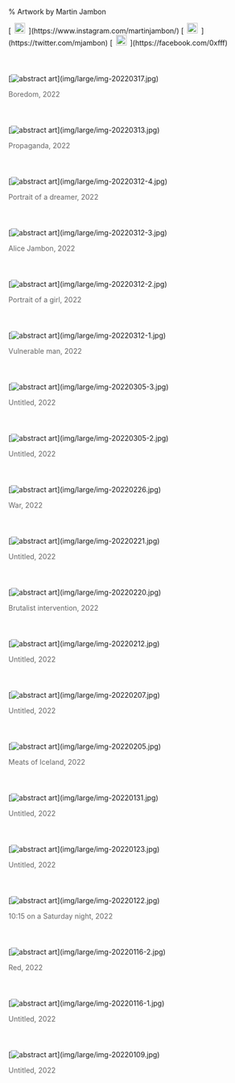 % Artwork by Martin Jambon
<!-- generated by './build' -->

<p>
[<img src="img/other/instagram-logo.png" style="height:1.5em;padding:0em 0.5em">](https://www.instagram.com/martinjambon/)
[<img src="img/other/twitter-logo.png" style="height:1.5em;padding:0em 0.5em">](https://twitter.com/mjambon)
[<img src="img/other/facebook-logo.png" style="height:1.5em;padding:0em 0.5em">](https://facebook.com/0xfff)
</p>
[<img src="img/medium/img-20220317.jpg" title="Boredom" style="padding:40px 0px 0px 0px" alt="abstract art"/>](img/large/img-20220317.jpg)
<p style="color:#666">Boredom, 2022</p>
[<img src="img/medium/img-20220313.jpg" title="Propaganda" style="padding:40px 0px 0px 0px" alt="abstract art"/>](img/large/img-20220313.jpg)
<p style="color:#666">Propaganda, 2022</p>
[<img src="img/medium/img-20220312-4.jpg" title="Portrait of a dreamer" style="padding:40px 0px 0px 0px" alt="abstract art"/>](img/large/img-20220312-4.jpg)
<p style="color:#666">Portrait of a dreamer, 2022</p>
[<img src="img/medium/img-20220312-3.jpg" title="Alice Jambon" style="padding:40px 0px 0px 0px" alt="abstract art"/>](img/large/img-20220312-3.jpg)
<p style="color:#666">Alice Jambon, 2022</p>
[<img src="img/medium/img-20220312-2.jpg" title="Portrait of a girl" style="padding:40px 0px 0px 0px" alt="abstract art"/>](img/large/img-20220312-2.jpg)
<p style="color:#666">Portrait of a girl, 2022</p>
[<img src="img/medium/img-20220312-1.jpg" title="Vulnerable man" style="padding:40px 0px 0px 0px" alt="abstract art"/>](img/large/img-20220312-1.jpg)
<p style="color:#666">Vulnerable man, 2022</p>
[<img src="img/medium/img-20220305-3.jpg" title="Untitled" style="padding:40px 0px 0px 0px" alt="abstract art"/>](img/large/img-20220305-3.jpg)
<p style="color:#666">Untitled, 2022</p>
[<img src="img/medium/img-20220305-2.jpg" title="Untitled" style="padding:40px 0px 0px 0px" alt="abstract art"/>](img/large/img-20220305-2.jpg)
<p style="color:#666">Untitled, 2022</p>
[<img src="img/medium/img-20220226.jpg" title="War" style="padding:40px 0px 0px 0px" alt="abstract art"/>](img/large/img-20220226.jpg)
<p style="color:#666">War, 2022</p>
[<img src="img/medium/img-20220221.jpg" title="Untitled" style="padding:40px 0px 0px 0px" alt="abstract art"/>](img/large/img-20220221.jpg)
<p style="color:#666">Untitled, 2022</p>
[<img src="img/medium/img-20220220.jpg" title="Brutalist intervention" style="padding:40px 0px 0px 0px" alt="abstract art"/>](img/large/img-20220220.jpg)
<p style="color:#666">Brutalist intervention, 2022</p>
[<img src="img/medium/img-20220212.jpg" title="Untitled" style="padding:40px 0px 0px 0px" alt="abstract art"/>](img/large/img-20220212.jpg)
<p style="color:#666">Untitled, 2022</p>
[<img src="img/medium/img-20220207.jpg" title="Untitled" style="padding:40px 0px 0px 0px" alt="abstract art"/>](img/large/img-20220207.jpg)
<p style="color:#666">Untitled, 2022</p>
[<img src="img/medium/img-20220205.jpg" title="Meats of Iceland" style="padding:40px 0px 0px 0px" alt="abstract art"/>](img/large/img-20220205.jpg)
<p style="color:#666">Meats of Iceland, 2022</p>
[<img src="img/medium/img-20220131.jpg" title="Untitled" style="padding:40px 0px 0px 0px" alt="abstract art"/>](img/large/img-20220131.jpg)
<p style="color:#666">Untitled, 2022</p>
[<img src="img/medium/img-20220123.jpg" title="Untitled" style="padding:40px 0px 0px 0px" alt="abstract art"/>](img/large/img-20220123.jpg)
<p style="color:#666">Untitled, 2022</p>
[<img src="img/medium/img-20220122.jpg" title="10:15 on a Saturday night" style="padding:40px 0px 0px 0px" alt="abstract art"/>](img/large/img-20220122.jpg)
<p style="color:#666">10:15 on a Saturday night, 2022</p>
[<img src="img/medium/img-20220116-2.jpg" title="Red" style="padding:40px 0px 0px 0px" alt="abstract art"/>](img/large/img-20220116-2.jpg)
<p style="color:#666">Red, 2022</p>
[<img src="img/medium/img-20220116-1.jpg" title="Untitled" style="padding:40px 0px 0px 0px" alt="abstract art"/>](img/large/img-20220116-1.jpg)
<p style="color:#666">Untitled, 2022</p>
[<img src="img/medium/img-20220109.jpg" title="Untitled" style="padding:40px 0px 0px 0px" alt="abstract art"/>](img/large/img-20220109.jpg)
<p style="color:#666">Untitled, 2022</p>
